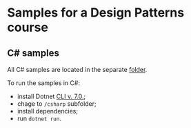 # Samples for a Design Patterns course

## C# samples

All C# samples are located in the separate [folder](./csharp).

To run the samples in C#:
- install Dotnet [CLI v. 7.0.](https://dotnet.microsoft.com/en-us/download);
- chage to `/csharp` subfolder;
- install dependencies;
- run `dotnet run`.
